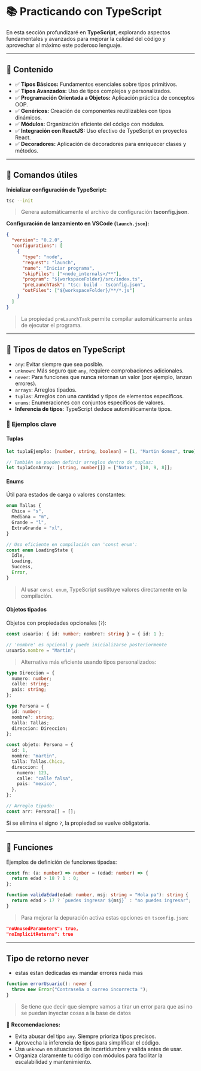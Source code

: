 # 📚 Practicando con TypeScript

En esta sección profundizaré en **TypeScript**, explorando aspectos fundamentales y avanzados para mejorar la calidad del código y aprovechar al máximo este poderoso lenguaje.

---

## 🚀 Contenido

- ✅ **Tipos Básicos:** Fundamentos esenciales sobre tipos primitivos.
- ✅ **Tipos Avanzados:** Uso de tipos complejos y personalizados.
- ✅ **Programación Orientada a Objetos:** Aplicación práctica de conceptos OOP.
- ✅ **Genéricos:** Creación de componentes reutilizables con tipos dinámicos.
- ✅ **Módulos:** Organización eficiente del código con módulos.
- ✅ **Integración con ReactJS:** Uso efectivo de TypeScript en proyectos React.
- ✅ **Decoradores:** Aplicación de decoradores para enriquecer clases y métodos.

---

## 🔧 Comandos útiles

**Inicializar configuración de TypeScript:**

```bash
tsc --init
```

> Genera automáticamente el archivo de configuración **tsconfig.json**.

**Configuración de lanzamiento en VSCode (`launch.json`):**

```json
{
  "version": "0.2.0",
  "configurations": [
    {
      "type": "node",
      "request": "launch",
      "name": "Iniciar programa",
      "skipFiles": ["<node_internals>/**"],
      "program": "${workspaceFolder}/src/index.ts",
      "preLaunchTask": "tsc: build - tsconfig.json",
      "outFiles": ["${workspaceFolder}/**/*.js"]
    }
  ]
}
```

> La propiedad `preLaunchTask` permite compilar automáticamente antes de ejecutar el programa.

---

## 📌 Tipos de datos en TypeScript

- `any`: Evitar siempre que sea posible.
- `unknown`: Más seguro que `any`, requiere comprobaciones adicionales.
- `never`: Para funciones que nunca retornan un valor (por ejemplo, lanzan errores).
- `arrays`: Arreglos tipados.
- `tuplas`: Arreglos con una cantidad y tipos de elementos específicos.
- `enums`: Enumeraciones con conjuntos específicos de valores.
- **Inferencia de tipos**: TypeScript deduce automáticamente tipos.

### 🔹 Ejemplos clave

#### Tuplas

```ts
let tuplaEjemplo: [number, string, boolean] = [1, "Martin Gomez", true];

// También se pueden definir arreglos dentro de tuplas:
let tuplaConArray: [string, number[]] = ["Notas", [10, 9, 8]];
```

#### Enums

Útil para estados de carga o valores constantes:

```ts
enum Tallas {
  Chica = "s",
  Mediana = "m",
  Grande = "l",
  ExtraGrande = "xl",
}

// Uso eficiente en compilación con 'const enum':
const enum LoadingState {
  Idle,
  Loading,
  Success,
  Error,
}
```

> Al usar `const enum`, TypeScript sustituye valores directamente en la compilación.

#### Objetos tipados

Objetos con propiedades opcionales (`?`):

```ts
const usuario: { id: number; nombre?: string } = { id: 1 };

// 'nombre' es opcional y puede inicializarse posteriormente
usuario.nombre = "Martin";
```

> Alternativa más eficiente usando tipos personalizados:

```ts
type Direccion = {
  numero: number;
  calle: string;
  pais: string;
};

type Persona = {
  id: number;
  nombre?: string;
  talla: Tallas;
  direccion: Direccion;
};

const objeto: Persona = {
  id: 1,
  nombre: "martin",
  talla: Tallas.Chica,
  direccion: {
    numero: 123,
    calle: "calle falsa",
    pais: "mexico",
  },
};

// Arreglo tipado:
const arr: Persona[] = [];
```

Si se elimina el signo `?`, la propiedad se vuelve obligatoria.

---

## 🔸 Funciones

Ejemplos de definición de funciones tipadas:

```ts
const fn: (a: number) => number = (edad: number) => {
  return edad > 18 ? 1 : 0;
};

function validaEdad(edad: number, msj: string = "Hola pa"): string {
  return edad > 17 ? `puedes ingresar ${msj}` : "no puedes ingresar";
}
```

> Para mejorar la depuración activa estas opciones en `tsconfig.json`:

```json
"noUnusedParameters": true,
"noImplicitReturns": true
```

---

## Tipo de retorno never

- estas estan dedicadas es mandar errores nada mas

```ts
function errorUsuario(): never {
  throw new Error("Contraseña o correo incorrecta ");
}
```

> Se tiene que decir que siempre vamos a tirar un error para que asi no se puedan inyectar cosas a la base de datos

🎯 **Recomendaciones:**

- Evita abusar del tipo `any`. Siempre prioriza tipos precisos.
- Aprovecha la inferencia de tipos para simplificar el código.
- Usa `unknown` en situaciones de incertidumbre y valida antes de usar.
- Organiza claramente tu código con módulos para facilitar la escalabilidad y mantenimiento.
